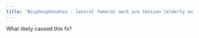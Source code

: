 ```yaml
---
title: "Bisphosphonates - lateral femoral neck a/w tension (elderly on bisphosphonates); medial is a/w compression (stress fx in runner)"
---
```

What likely caused this fx?

